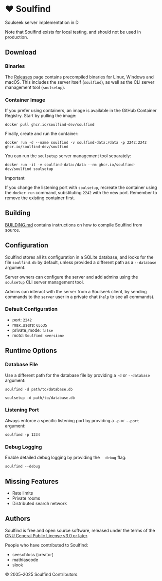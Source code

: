<!--  
  SPDX-FileCopyrightText: 2024-2025 Soulfind Contributors  
  SPDX-FileCopyrightText: 2005 SeeSchloss  
  SPDX-License-Identifier: GPL-3.0-or-later  
-->

# ❤️ Soulfind

Soulseek server implementation in D

Note that Soulfind exists for local testing, and should not be used in
production.


## Download

### Binaries

The [Releases](https://github.com/soulfind-dev/soulfind/releases) page contains
precompiled binaries for Linux, Windows and macOS. This includes the server
itself (`soulfind`), as well as the CLI server management tool (`soulsetup`).

### Container Image

If you prefer using containers, an image is available in the GitHub Container
Registry. Start by pulling the image:

```
docker pull ghcr.io/soulfind-dev/soulfind
```

Finally, create and run the container:

```
docker run -d --name soulfind -v soulfind-data:/data -p 2242:2242 ghcr.io/soulfind-dev/soulfind
```

You can run the `soulsetup` server management tool separately:

```
docker run -it -v soulfind-data:/data --rm ghcr.io/soulfind-dev/soulfind soulsetup
```

> [!IMPORTANT]
> If you change the listening port with `soulsetup`, recreate the container
> using the `docker run` command, substituting `2242` with the new port.
> Remember to remove the existing container first.


## Building

[BUILDING.md](BUILDING.md) contains instructions on how to compile Soulfind
from source.


## Configuration

Soulfind stores all its configuration in a SQLite database, and looks for the
file `soulfind.db` by default, unless provided a different path as a
`--database` argument.

Server owners can configure the server and add admins using the `soulsetup`
CLI server management tool.

Admins can interact with the server from a Soulseek client, by sending commands
to the `server` user in a private chat (`help` to see all commands).

### Default Configuration

 - port: `2242`
 - max_users: `65535`
 - private_mode: `false`
 - motd: `Soulfind <version>`


## Runtime Options

### Database File

Use a different path for the database file by providing a `-d` or `--database`
argument:

```
soulfind -d path/to/database.db
```

```
soulsetup -d path/to/database.db
```

### Listening Port

Always enforce a specific listening port by providing a `-p` or `--port`
argument:

```
soulfind -p 1234
```

### Debug Logging

Enable detailed debug logging by providing the `--debug` flag:

```
soulfind --debug
```


## Missing Features

 - Rate limits
 - Private rooms
 - Distributed search network


## Authors

Soulfind is free and open source software, released under the terms of the
[GNU General Public License v3.0 or later](https://www.gnu.org/licenses/gpl-3.0-standalone.html).

People who have contributed to Soulfind:

 - seeschloss (creator)
 - mathiascode
 - slook

© 2005–2025 Soulfind Contributors

